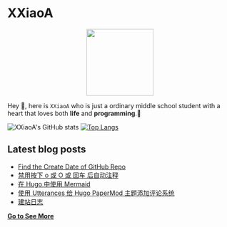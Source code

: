 # XXiaoA
<div align="center">
<img height="150" src="https://s2.loli.net/2022/02/13/LQZurKxEpmwolbD.jpg" />
</div>

Hey 👋, here is `XXiaoA` who is just a ordinary middle school student with a heart that loves both **life** and **programming**.🌟

![XXiaoA's GitHub stats](https://github-readme-stats.vercel.app/api?username=XXiaoA&count_private=true&show_icons=true)
[![Top Langs](https://github-readme-stats.vercel.app/api/top-langs/?username=xxiaoa&layout=compact&exclude_repo=XXiaoA.github.io)](https://github.com/anuraghazra/github-readme-stats)

## Latest blog posts
<!-- BLOG-POST-LIST:START -->
- [Find the Create Date of GitHub Repo](https://xxiaoa.github.io/2022/06/find-the-create-date-of-github-repo/)
- [禁用按下 o 或 O 或 回车 后自动注释](https://xxiaoa.github.io/2022/05/%E7%A6%81%E7%94%A8%E6%8C%89%E4%B8%8B-o-%E6%88%96-o-%E6%88%96-%E5%9B%9E%E8%BD%A6-%E5%90%8E%E8%87%AA%E5%8A%A8%E6%B3%A8%E9%87%8A/)
- [在 Hugo 中使用 Mermaid](https://xxiaoa.github.io/2022/04/%E5%9C%A8-hugo-%E4%B8%AD%E4%BD%BF%E7%94%A8-mermaid/)
- [使用 Utterances 给 Hugo PaperMod 主题添加评论系统](https://xxiaoa.github.io/2022/04/%E4%BD%BF%E7%94%A8-utterances-%E7%BB%99-hugo-papermod-%E4%B8%BB%E9%A2%98%E6%B7%BB%E5%8A%A0%E8%AF%84%E8%AE%BA%E7%B3%BB%E7%BB%9F/)
- [建站日志](https://xxiaoa.github.io/2022/04/%E5%BB%BA%E7%AB%99%E6%97%A5%E5%BF%97/)
<!-- BLOG-POST-LIST:END -->

[**Go to See More**](http://XXiaoA.github.io)
